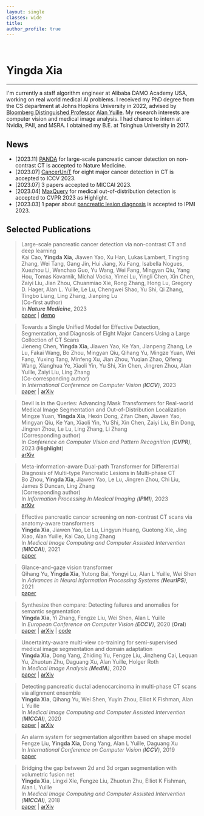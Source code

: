 ```yaml
---
layout: single
classes: wide
title:
author_profile: true
---
```


&nbsp;
# Yingda Xia
---

I'm currently a staff algorithm engineer at Alibaba DAMO Academy USA, working on real world medical AI problems. I received my PhD degree from the CS department at Johns Hopkins University in 2022, advised by [Bloomberg Distinguished Professor](https://en.wikipedia.org/wiki/Bloomberg_Distinguished_Professorships) [Alan Yuille](https://cs.jhu.edu/~ayuille/). My research interests are computer vision and medical image analysis. I had chance to intern at Nvidia, PAII, and MSRA. I obtained my B.E. at Tsinghua University in 2017.


## News
- \[2023.11\] [PANDA](https://www.nature.com/articles/s41591-023-02640-w) for large-scale pancreatic cancer detection on non-contrast CT is accepted to Nature Medicine.
- \[2023.07\] [CancerUniT](https://arxiv.org/pdf/2301.12291.pdf) for eight major cancer detection in CT is accepted to ICCV 2023.
- \[2023.07\] 3 papers accepted to MICCAI 2023.
- \[2023.04\] [MaxQuery](https://arxiv.org/abs/2304.00212) for medical out-of-distribution detection is accepted to CVPR 2023 as Highlight.
- \[2023.03\] 1 paper about [pancreatic lesion diagnosis](https://arxiv.org/abs/2303.00942) is accepted to IPMI 2023.


## Selected Publications
> Large-scale pancreatic cancer detection via non-contrast CT and deep learning  
> Kai Cao, **Yingda Xia**, Jiawen Yao, Xu Han, Lukas Lambert, Tingting Zhang, Wei Tang, Gang Jin, Hui Jiang, Xu Fang, Isabella Nogues, Xuezhou Li, Wenchao Guo, Yu Wang, Wei Fang, Mingyan Qiu, Yang Hou, Tomas Kovarnik, Michal Vocka, Yimei Lu, Yingli Chen, Xin Chen, Zaiyi Liu, Jian Zhou, Chuanmiao Xie, Rong Zhang, Hong Lu, Gregory D. Hager, Alan L. Yuille, Le Lu, Chengwei Shao, Yu Shi, Qi Zhang, Tingbo Liang, Ling Zhang, Jianping Lu  
> (Co-first author)  
> In ***Nature Medicine***, 2023  
> [paper](https://www.nature.com/articles/s41591-023-02640-w) | [demo](http://panda.medofmind.com/)


> Towards a Single Unified Model for Effective Detection, Segmentation, and Diagnosis of Eight Major Cancers Using a Large Collection of CT Scans  
> Jieneng Chen, **Yingda Xia**, Jiawen Yao, Ke Yan, Jianpeng Zhang, Le Lu, Fakai Wang, Bo Zhou, Mingyan Qiu, Qihang Yu, Mingze Yuan, Wei Fang, Yuxing Tang, Minfeng Xu, Jian Zhou, Yuqian Zhao, Qifeng Wang, Xianghua Ye, Xiaoli Yin, Yu Shi, Xin Chen, Jingren Zhou, Alan Yuille, Zaiyi Liu, Ling Zhang  
> (Co-corresponding author)  
> In *International Conference on Computer Vision (**ICCV**)*, 2023  
> [paper](https://openaccess.thecvf.com/content/ICCV2023/papers/Chen_CancerUniT_Towards_a_Single_Unified_Model_for_Effective_Detection_Segmentation_ICCV_2023_paper.pdf) | [arXiv](https://arxiv.org/abs/2301.12291)


> Devil is in the Queries: Advancing Mask Transformers for Real-world Medical Image Segmentation and Out-of-Distribution Localization  
> Mingze Yuan, **Yingda Xia**, Hexin Dong, Zifan Chen, Jiawen Yao, Mingyan Qiu, Ke Yan, Xiaoli Yin, Yu Shi, Xin Chen, Zaiyi Liu, Bin Dong, Jingren Zhou, Le Lu, Ling Zhang, Li Zhang  
> (Corresponding author)  
> In *Conference on Computer Vision and Pattern Recognition (**CVPR**)*, 2023 (**Highlight**)  
> [arXiv](https://arxiv.org/abs/2304.00212)  


> Meta-information-aware Dual-path Transformer for Differential Diagnosis of Multi-type Pancreatic Lesions in Multi-phase CT  
> Bo Zhou, **Yingda Xia**, Jiawen Yao, Le Lu, Jingren Zhou, Chi Liu, James S Duncan, Ling Zhang  
> (Corresponding author)  
> In *Information Processing In Medical Imaging (**IPMI**)*, 2023  
> [arXiv](https://arxiv.org/abs/2303.00942)  


> Effective pancreatic cancer screening on non-contrast CT scans via anatomy-aware transformers  
> **Yingda Xia**, Jiawen Yao, Le Lu, Lingyun Huang, Guotong Xie, Jing Xiao, Alan Yuille, Kai Cao, Ling Zhang  
> In *Medical Image Computing and Computer Assisted Intervention (**MICCAI**)*, 2021  
> [paper](https://link.springer.com/chapter/10.1007/978-3-030-87240-3_25)  

> Glance-and-gaze vision transformer  
> Qihang Yu, **Yingda Xia**, Yutong Bai, Yongyi Lu, Alan L Yuille, Wei Shen  
> In *Advances in Neural Information Processing Systems (**NeurIPS**)*, 2021  
> [paper](https://proceedings.neurips.cc/paper/2021/file/6c524f9d5d7027454a783c841250ba71-Paper.pdf)  

> Synthesize then compare: Detecting failures and anomalies for semantic segmentation  
> **Yingda Xia**, Yi Zhang, Fengze Liu, Wei Shen, Alan L Yuille  
> In *European Conference on Computer Vision (**ECCV**)*, 2020 (**Oral**)  
> [paper](https://link.springer.com/chapter/10.1007/978-3-030-58452-8_9) | [arXiv](https://arxiv.org/abs/2003.08440) | [code](https://github.com/YingdaXia/SynthCP)  

> Uncertainty-aware multi-view co-training for semi-supervised medical image segmentation and domain adaptation  
> **Yingda Xia**, Dong Yang, Zhiding Yu, Fengze Liu, Jinzheng Cai, Lequan Yu, Zhuotun Zhu, Daguang Xu, Alan Yuille, Holger Roth  
> In *Medical Image Analysis (**MedIA**)*, 2020  
> [paper](https://www.sciencedirect.com/science/article/abs/pii/S1361841520301304) | [arXiv](https://arxiv.org/abs/2006.16806)  

> Detecting pancreatic ductal adenocarcinoma in multi-phase CT scans via alignment ensemble  
> **Yingda Xia**, Qihang Yu, Wei Shen, Yuyin Zhou, Elliot K Fishman, Alan L Yuille  
> In *Medical Image Computing and Computer Assisted Intervention (**MICCAI**)*, 2020   
> [paper](https://link.springer.com/chapter/10.1007/978-3-030-59716-0_28) | [arXiv](https://arxiv.org/abs/2003.08441)  

> An alarm system for segmentation algorithm based on shape model  
> Fengze Liu, **Yingda Xia**, Dong Yang, Alan L Yuille, Daguang Xu  
> In *International Conference on Computer Vision (**ICCV**)*, 2019   
> [paper](https://openaccess.thecvf.com/content_ICCV_2019/papers/Liu_An_Alarm_System_for_Segmentation_Algorithm_Based_on_Shape_Model_ICCV_2019_paper.pdf)   

> Bridging the gap between 2d and 3d organ segmentation with volumetric fusion net  
> **Yingda Xia**, Lingxi Xie, Fengze Liu, Zhuotun Zhu, Elliot K Fishman, Alan L Yuille  
> In *Medical Image Computing and Computer Assisted Intervention (**MICCAI**)*, 2018   
> [paper](https://link.springer.com/chapter/10.1007/978-3-030-00937-3_51) | [arXiv](https://arxiv.org/abs/1804.00392)  
